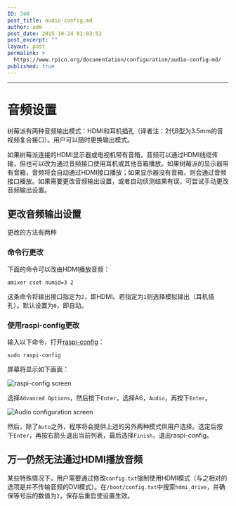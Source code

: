 ```yaml
---
ID: 240
post_title: audio-config.md
author: adm
post_date: 2015-10-24 01:03:52
post_excerpt: ""
layout: post
permalink: >
  https://www.rpicn.org/documentation/configuration/audio-config-md/
published: true
---
```

---
# 音频设置

树莓派有两种音频输出模式：HDMI和耳机插孔（译者注：2代B型为3.5mm的音视频复合接口）。用户可以随时更换输出模式。

如果树莓派连接的HDMI显示器或电视机带有音箱，音频可以通过HDMI线缆传输，但也可以改为通过音频接口使用耳机或其他音箱播放。如果树莓派的显示器带有音箱，音频将会自动通过HDMI接口播放；如果显示器没有音箱，则会通过音频接口播放。如果需要更改音频输出设置，或者自动侦测结果有误，可尝试手动更改音频输出设置。

## 更改音频输出设置

更改的方法有两种

### 命令行更改

下面的命令可以改由HDMI播放音频：

`amixer cset numid=3 2`

这条命令将输出接口指定为`2`，即HDMI。若指定为`1`则选择模拟输出（耳机插孔）。默认设置为`0`，即自动。

### 使用raspi-config更改

输入以下命令，打开[raspi-config](raspi-config.md)：

`sudo raspi-config`

屏幕将显示如下画面：

![raspi-config screen](https://github.com/RaspberryPiChina/documentation/raw/master/configuration/images/raspi-config.png)

选择`Advanced Options`，然后按下`Enter`，选择A6，`Audio`，再按下`Enter`。

![Audio configuration screen](https://github.com/RaspberryPiChina/documentation/raw/master/configuration/images/raspi-config-audio.png)

然后，除了`Auto`之外，程序将会提供上述的另外两种模式供用户选择。选定后按下`Enter`，再按右箭头退出当前列表，最后选择`Finish`，退出raspi-config。

## 万一仍然无法通过HDMI播放音频

某些特殊情况下，用户需要通过修改`config.txt`强制使用HDMI模式（与之相对的选项是并不传输音频的DVI模式）。在`/boot/config.txt`中搜索`hdmi_drive`，并确保等号后的数值为`2`，保存后重启使设置生效。

